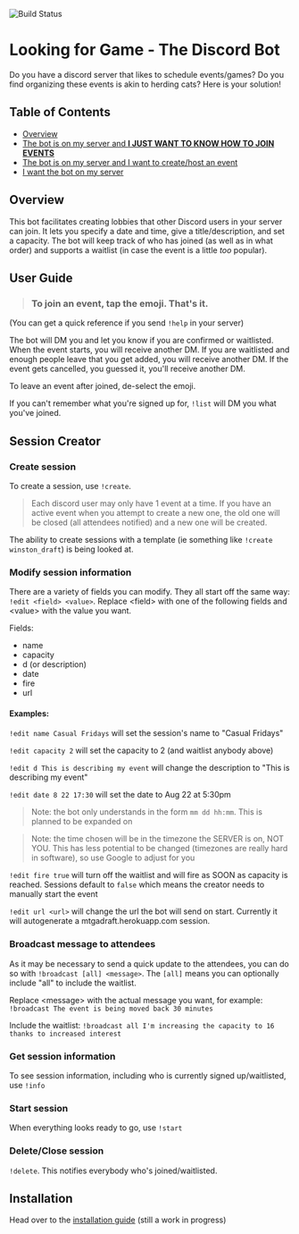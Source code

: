 ![Build Status](https://github.com/ianw11/DraftLobbyBot/workflows/UnitTests/badge.svg)

# Looking for Game - The Discord Bot
Do you have a discord server that likes to schedule events/games? Do you find organizing these events is akin to herding cats?  Here is your solution!

## Table of Contents
* [Overview](#overview)
* [The bot is on my server and <b>I JUST WANT TO KNOW HOW TO JOIN EVENTS</b>](#user-guide)
* [The bot is on my server and I want to create/host an event](#session-owner)
* [I want the bot on my server](*installation)

## Overview

This bot facilitates creating lobbies that other Discord users in your server can join.  It lets you specify a date and time, give a title/description, and set a capacity.  The bot will keep track of who has joined (as well as in what order) and supports a waitlist (in case the event is a little _too_ popular).


## User Guide
> ### <b>To join an event, tap the emoji.  That's it.</b>

(You can get a quick reference if you send `!help` in your server)

The bot will DM you and let you know if you are confirmed or waitlisted.  When the event starts, you will receive another DM.  If you are waitlisted and enough people leave that you get added, you will receive another DM.  If the event gets cancelled, you guessed it, you'll receive another DM.

To leave an event after joined, de-select the emoji.

If you can't remember what you're signed up for, `!list` will DM you what you've joined.

## Session Creator

### Create session
To create a session, use `!create`.
> Each discord user may only have 1 event at a time.  If you have an active event when you attempt to create a new one, the old one will be closed (all attendees notified) and a new one will be created.

The ability to create sessions with a template (ie something like `!create winston_draft`) is being looked at.

### Modify session information
There are a variety of fields you can modify.  They all start off the same way: `!edit <field> <value>`. Replace \<field> with one of the following fields and \<value> with the value you want.

Fields: 
- name
- capacity
- d (or description)
- date
- fire
- url

#### Examples:
`!edit name Casual Fridays` will set the session's name to "Casual Fridays"

`!edit capacity 2` will set the capacity to 2 (and waitlist anybody above)

`!edit d This is describing my event` will change the description to "This is describing my event"

`!edit date 8 22 17:30` will set the date to Aug 22 at 5:30pm
> Note: the bot only understands in the form `mm dd hh:mm`.  This is planned to be expanded on

> Note: the time chosen will be in the timezone the SERVER is on, NOT YOU. This has less potential to be changed (timezones are really hard in software), so use Google to adjust for you

`!edit fire true` will turn off the waitlist and will fire as SOON as capacity is reached.  Sessions default to `false` which means the creator needs to manually start the event

`!edit url <url>` will change the url the bot will send on start.  Currently it will autogenerate a mtgadraft.herokuapp.com session. 


### Broadcast message to attendees
As it may be necessary to send a quick update to the attendees, you can do so with `!broadcast [all] <message>`.  The `[all]` means you can optionally include "all" to include the waitlist.

Replace \<message> with the actual message you want, for example: `!broadcast The event is being moved back 30 minutes`

Include the waitlist: `!broadcast all I'm increasing the capacity to 16 thanks to increased interest`

### Get session information
To see session information, including who is currently signed up/waitlisted, use `!info`

### Start session
When everything looks ready to go, use `!start`

### Delete/Close session
`!delete`.  This notifies everybody who's joined/waitlisted.

## Installation

Head over to the [installation guide](docs/setup.md) (still a work in progress)
